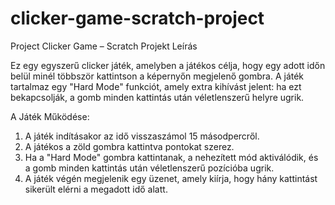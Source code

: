 # clicker-game-scratch-project
Project
Clicker Game – Scratch Projekt Leírás

Ez egy egyszerű clicker játék, amelyben a játékos célja, hogy egy adott időn belül minél többször kattintson a képernyőn megjelenő gombra. A játék tartalmaz egy "Hard Mode" funkciót, amely extra kihívást jelent: ha ezt bekapcsolják, a gomb minden kattintás után véletlenszerű helyre ugrik.

A Játék Működése:

1. A játék indításakor az idő visszaszámol 15 másodpercről.
2. A játékos a zöld gombra kattintva pontokat szerez.
3. Ha a "Hard Mode" gombra kattintanak, a nehezített mód aktiválódik, és a gomb minden kattintás után véletlenszerű pozícióba ugrik.
4. A játék végén megjelenik egy üzenet, amely kiírja, hogy hány kattintást sikerült elérni a megadott idő alatt.
